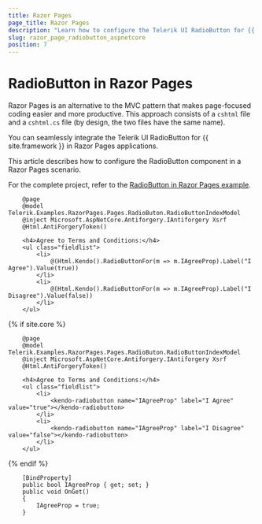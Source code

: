 ```yaml
---
title: Razor Pages
page_title: Razor Pages
description: "Learn how to configure the Telerik UI RadioButton for {{ site.framework }} in a Razor Pages scenario."
slug: razor_page_radiobutton_aspnetcore
position: 7
---
```


# RadioButton in Razor Pages

Razor Pages is an alternative to the MVC pattern that makes page-focused coding easier and more productive. This approach consists of a `cshtml` file and a `cshtml.cs` file (by design, the two files have the same name). 

You can seamlessly integrate the Telerik UI RadioButton for {{ site.framework }} in Razor Pages applications.

This article describes how to configure the RadioButton component in a Razor Pages scenario.

For the complete project, refer to the [RadioButton in Razor Pages example](https://github.com/telerik/ui-for-aspnet-core-examples/blob/master/Telerik.Examples.RazorPages/Telerik.Examples.RazorPages/Pages/RadioButon/RadioButtonIndex.cshtml).

```tab-HtmlHelper(cshtml)
    @page
    @model Telerik.Examples.RazorPages.Pages.RadioButon.RadioButtonIndexModel
    @inject Microsoft.AspNetCore.Antiforgery.IAntiforgery Xsrf
    @Html.AntiForgeryToken()

    <h4>Agree to Terms and Conditions:</h4>
    <ul class="fieldlist">
        <li>
            @(Html.Kendo().RadioButtonFor(m => m.IAgreeProp).Label("I Agree").Value(true))
        </li>
        <li>
            @(Html.Kendo().RadioButtonFor(m => m.IAgreeProp).Label("I Disagree").Value(false))
        </li>
    </ul>
```
{% if site.core %}
```tab-TagHelper(cshtml)
    @page
    @model Telerik.Examples.RazorPages.Pages.RadioButon.RadioButtonIndexModel
    @inject Microsoft.AspNetCore.Antiforgery.IAntiforgery Xsrf
    @Html.AntiForgeryToken()

    <h4>Agree to Terms and Conditions:</h4>
    <ul class="fieldlist">
        <li>
            <kendo-radiobutton name="IAgreeProp" label="I Agree" value="true"></kendo-radiobutton>
        </li>
        <li>
            <kendo-radiobutton name="IAgreeProp" label="I Disagree" value="false"></kendo-radiobutton>
        </li>
    </ul>
```
{% endif %}
```tab-PageModel(cshtml.cs)      
	[BindProperty]
    public bool IAgreeProp { get; set; }
    public void OnGet()
    {
        IAgreeProp = true;
    }
```
